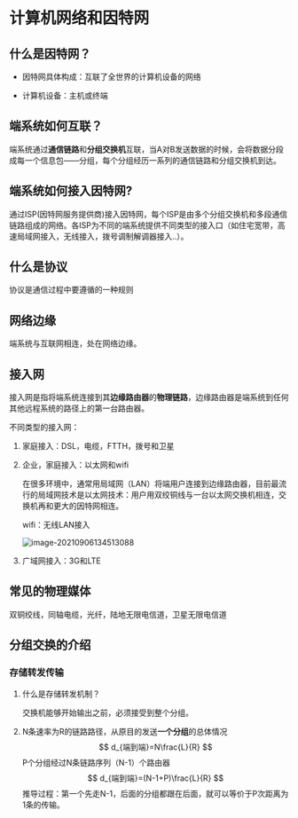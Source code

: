 # 计算机网络和因特网

## 什么是因特网？

* 因特网具体构成：互联了全世界的计算机设备的网络

* 计算机设备：主机或终端

## 端系统如何互联？

端系统通过**通信链路**和**分组交换机**互联，当A对B发送数据的时候，会将数据分段成每一个信息包——分组，每个分组经历一系列的通信链路和分组交换机到达。

## 端系统如何接入因特网?

通过ISP(因特网服务提供商)接入因特网，每个ISP是由多个分组交换机和多段通信链路组成的网络。各ISP为不同的端系统提供不同类型的接入口（如住宅宽带，高速局域网接入，无线接入，拨号调制解调器接入..）。

## 什么是协议

协议是通信过程中要遵循的一种规则

## 网络边缘

端系统与互联网相连，处在网络边缘。

## 接入网

接入网是指将端系统连接到其**边缘路由器**的**物理链路**，边缘路由器是端系统到任何其他远程系统的路径上的第一台路由器。

不同类型的接入网：

1. 家庭接入：DSL，电缆，FTTH，拨号和卫星

2. 企业，家庭接入：以太网和wifi

   在很多环境中，通常用局域网（LAN）将端用户连接到边缘路由器，目前最流行的局域网技术是以太网技术：用户用双绞铜线与一台以太网交换机相连，交换机再和更大的因特网相连。

   wifi：无线LAN接入

   ![image-20210906134513088](C:\Users\37802\AppData\Roaming\Typora\typora-user-images\image-20210906134513088.png)

3. 广域网接入：3G和LTE

## 常见的物理媒体

双铜绞线，同轴电缆，光纤，陆地无限电信道，卫星无限电信道

## 分组交换的介绍

### 存储转发传输

1. 什么是存储转发机制？

   交换机能够开始输出之前，必须接受到整个分组。

2. N条速率为R的链路路径，从原目的发送**一个分组**的总体情况
   $$
   d_{端到端}=N\frac{L}{R}
   $$
   P个分组经过N条链路序列（N-1）个路由器
   $$
   d_{端到端}=(N-1+P)\frac{L}{R}
   $$
   推导过程：第一个先走N-1，后面的分组都跟在后面，就可以等价于P次距离为1条的传输。

   